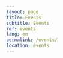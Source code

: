 ```yaml
---
layout: page
title: Events
subtitle: Events
ref: events
lang: en
permalink: /events/
location: events
---
```

